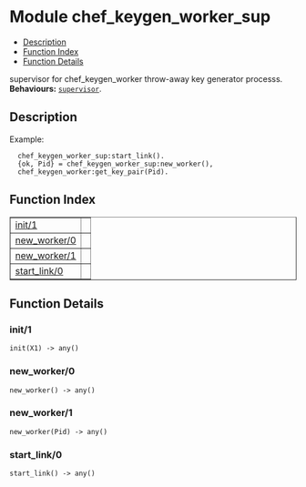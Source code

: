 

# Module chef_keygen_worker_sup #
* [Description](#description)
* [Function Index](#index)
* [Function Details](#functions)


supervisor for chef_keygen_worker throw-away key generator processs.
__Behaviours:__ [`supervisor`](supervisor.md).
<a name="description"></a>

## Description ##


Example:

```
  chef_keygen_worker_sup:start_link().
  {ok, Pid} = chef_keygen_worker_sup:new_worker(),
  chef_keygen_worker:get_key_pair(Pid).
```

<a name="index"></a>

## Function Index ##


<table width="100%" border="1" cellspacing="0" cellpadding="2" summary="function index"><tr><td valign="top"><a href="#init-1">init/1</a></td><td></td></tr><tr><td valign="top"><a href="#new_worker-0">new_worker/0</a></td><td></td></tr><tr><td valign="top"><a href="#new_worker-1">new_worker/1</a></td><td></td></tr><tr><td valign="top"><a href="#start_link-0">start_link/0</a></td><td></td></tr></table>


<a name="functions"></a>

## Function Details ##

<a name="init-1"></a>

### init/1 ###

`init(X1) -> any()`


<a name="new_worker-0"></a>

### new_worker/0 ###

`new_worker() -> any()`


<a name="new_worker-1"></a>

### new_worker/1 ###

`new_worker(Pid) -> any()`


<a name="start_link-0"></a>

### start_link/0 ###

`start_link() -> any()`


